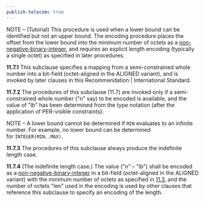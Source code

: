 ```yaml
---
publish-telecom: true
---
```


NOTE – (Tutorial) This procedure is used when a lower bound can be identified but not an upper bound. The encoding procedure places the offset from the lower bound into the minimum number of octets as a [non-negative-binary-integer](./11.3%2520Encoding%2520as%2520a%2520non-negative-binary-integer.md#), and requires an explicit length encoding (typically a single octet) as specified in later procedures.

**11.7.1** This subclause specifies a mapping from a semi-constrained whole number into a bit-field (octet-aligned in the ALIGNED variant), and is invoked by later clauses in this Recommendation | International Standard.

**11.7.2** The procedures of this subclause (11.7) are invoked only if a semi-constrained whole number ("n" say) to be encoded is available, and the value of "lb" has been determined from the type notation (after the application of PER-visible constraints).

NOTE – A lower bound cannot be determined if `MIN` evaluates to an infinite number. For example, no lower bound can be determined for `INTEGER(MIN..MAX)`.

**11.7.3** The procedures of this subclause always produce the indefinite length case.

**11.7.4** (The indefinite length case.) The value ("n" – "lb") shall be encoded as a [non-negative-binary-integer](./11.3%20Encoding%20as%20a%20non-negative-binary-integer.md) in a bit-field (octet-aligned in the ALIGNED variant) with the minimum number of octets as specified in [11.3](./11.3%20Encoding%20as%20a%20non-negative-binary-integer.md), and the number of octets "len" used in the encoding is used by other clauses that reference this subclause to specify an encoding of the length.
